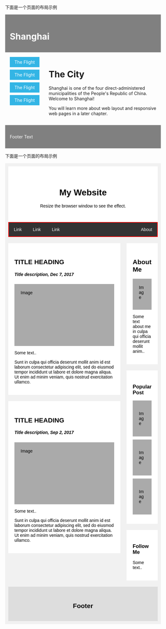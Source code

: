 
下面是一个页面的布局示例

<style>
  #divhome * {
    box-sizing: border-box;
  }
  #divhome .header, #divhome .footer{
    background-color: grey;
    color: white;
    padding: 15px;
  }
  #divhome .column {
    padding: 15px;
    float: left;    
  }
  #divhome .clearfix {
    overflow: auto;
    display: flex;
  }
  #divhome .content {
    width: 75%;
  }
  #divhome .menu {
    width: 25%;
  }
  #divhome .menu ul {
    list-style-type: none;
    margin: 0;
    padding: 0;
  }
  #divhome .menu ul li {
    background-color: #33b5e5;
    color: #fff;
    padding: 8px;
    margin-bottom: 8px;
    text-align: center;
  }
  #divhome .menu ul li:hover {
    background-color: #0099cc;
  }
</style>

<div id='divhome'>
  <div class='header'><h1>Shanghai</h1></div>
  <div class='clearfix'>
    <div class='column menu'>
      <ul>
        <li>The Flight</li>
        <li>The Flight</li>
        <li>The Flight</li>
        <li>The Flight</li>
      </ul>
    </div>
    <div class='column content'>
      <h1>The City</h1>
      <p>Shanghai is one of the four direct-administered municipalities of the People's Republic of China. Welcome to Shanghai!</p>
      <p>You will learn more about web layout and responsive web pages in a later chapter.</p>
    </div>
  </div>
  <div class='footer'>
    <p>Footer Text</p>
  </div>
</div>

下面是一个页面的布局示例


<style>
  #divhome02 * {
    box-sizing: border-box;
  }
  #divhome02 {
    background-color: #f1f1f1;
    overflow: hidden;
    color: #000;
    font-family: Arial;
    padding: 10px;
  }
  #divhome02 .header {
    background-color: #fff;
    padding: 30px;
    text-align: center;
  }
  #divhome02 .topnav {
    background-color: #333;
    border: 2px solid red;
    overflow: hidden;
  }
  #divhome02 .topnav a {
    /* display: block;
    float: left; */
    display: inline-block;
    padding: 14px 16px;
    color: #f2f2f2;
    /* text-align: center; */
    text-decoration: none;
  }
  #divhome02 .topnav .navvabout {
    float: right;
  }
  #divhome02 .topnav a:hover {
    background-color: #ddd;
    color: #000;
  }
  #divhome02 .row {
    overflow: hidden;
  }
  #divhome02 .leftcolumn {
    float: left;
    width: 75%;
  }
  #divhome02 .rightcolumn {
    float: left;
    width: 25%;
    padding-left: 20px;
    background-color: #f1f1f1;
  }
  #divhome02 .card {
    background-color: #fff;
    padding: 20px;
    margin-top: 20px;
  }
  #divhome02 .card .fakeimg {
    background-color: #aaa;
    width: 100%;
    padding: 20px;
    margin-top: 10px;
    margin-bottom: 10px;
  }
  #divhome02 .footer {
    clear: both;
    display: block;
    background-color: #ddd;
    margin-top: 20px;
    padding: 20px;
    text-align: center;
  }
  @media screen and (max-width: 800px) {
    #divhome02 .leftcolumn, #divhome02 .rightcolumn {
      width: 100%;
    }
    #divhome02 .rightcolumn {
      padding: 0;
    }
  }
  @media screen and (max-width: 400px) {
    #divhome02 .topnav a  {
      width: 100%;
    }
  }

</style>
<div id='divhome02'>
  <div class="header">
    <h1>My Website</h1>
    <p>Resize the browser window to see the effect.</p>
  </div>

  <div class="topnav">
    <a href="#">Link</a>
    <a href="#">Link</a>
    <a href="#">Link</a>
    <a href="#" class='navvabout'>About</a>
  </div>

  <div class="row">
    <div class="leftcolumn">
      <div class="card">
        <h2>TITLE HEADING</h2>
        <h5>Title description, Dec 7, 2017</h5>
        <div class="fakeimg" style="height:200px;">Image</div>
        <p>Some text..</p>
        <p>Sunt in culpa qui officia deserunt mollit anim id est laborum consectetur adipiscing elit, sed do eiusmod tempor incididunt ut labore et dolore magna aliqua. Ut enim ad minim veniam, quis nostrud exercitation ullamco.</p>
      </div>
      <div class="card">
        <h2>TITLE HEADING</h2>
        <h5>Title description, Sep 2, 2017</h5>
        <div class="fakeimg" style="height:200px;">Image</div>
        <p>Some text..</p>
        <p>Sunt in culpa qui officia deserunt mollit anim id est laborum consectetur adipiscing elit, sed do eiusmod tempor incididunt ut labore et dolore magna aliqua. Ut enim ad minim veniam, quis nostrud exercitation ullamco.</p>
      </div>
    </div>
    <div class="rightcolumn">
      <div class="card">
        <h2>About Me</h2>
        <div class="fakeimg" style="height:100px;">Image</div>
        <p>Some text about me in culpa qui officia deserunt mollit anim..</p>
      </div>
      <div class="card">
        <h3>Popular Post</h3>
        <div class="fakeimg"><p>Image</p></div>
        <div class="fakeimg"><p>Image</p></div>
        <div class="fakeimg"><p>Image</p></div>
      </div>
      <div class="card">
        <h3>Follow Me</h3>
        <p>Some text..</p>
      </div>
    </div>
  </div>

  <div class="footer">
    <h2>Footer</h2>
  </div>
</div>